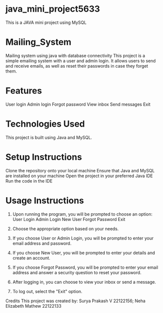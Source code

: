 # java_mini_project5633
This is a JAVA mini project using MySQL 


# Mailing_System
Mailing system using java with database connectivity
This project is a simple emailing system with a user and admin login. It allows users to send and receive emails, as well as reset their passwords in case they forget them.

# Features
User login
Admin login
Forgot password 
View inbox
Send messages
Exit

# Technologies Used
This project is built using Java and MySQL.

# Setup Instructions
Clone the repository onto your local machine
Ensure that Java and MySQL are installed on your machine
Open the project in your preferred Java IDE
Run the code in the IDE

# Usage Instructions
1. Upon running the program, you will be prompted to choose an option:
   User Login
   Admin Login
   New User
   Forgot Password
   Exit

2. Choose the appropriate option based on your needs.
3. If you choose User or Admin Login, you will be prompted to enter your email address and password.
4. If you choose New User, you will be prompted to enter your details and create an account.
5. If you choose Forgot Password, you will be prompted to enter your email address and answer a security question to reset your password.
6. After logging in, you can choose to view your inbox or send a message.
7. To log out, select the "Exit" option.

Credits
This project was created by:
Surya Prakash V 22122156;
Neha Elizabeth Mathew 22122133
